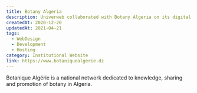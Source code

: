 ```yaml
---
title: Botany Algeria
description: Univerweb collaborated with Botany Algeria on its digital presence. We created the website and we provide hosting.
createdAt: 2020-12-20
updatedAt: 2021-04-21
tags:
  - WebDesign
  - Development
  - Hosting
category: Institutional Website
link: https://www.botaniquealgerie.dz
---
```


Botanique Algérie is a national network dedicated to knowledge, sharing and promotion of botany in Algeria.
